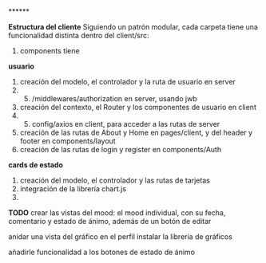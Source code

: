 
****** <br>

**Estructura del cliente**
Siguiendo un patrón modular, cada carpeta tiene una funcionalidad distinta dentro del client/src:
1. components tiene 


**usuario**
1. creación del modelo, el controlador y la ruta de usuario en server
1. 5. /middlewares/authorization en server, usando jwb
2. creación del contexto, el Router y los componentes de usuario en client
2. 5. config/axios en client, para acceder a las rutas de server
3. creación de las rutas de About y Home en pages/client, y del header y footer en components/layout
4. creación de las rutas de login y register en components/Auth

**cards de estado**
1. creación del modelo, el controlador y las rutas de tarjetas
2. integración de la librería chart.js
3. 


**TODO**
crear las vistas del mood: el mood individual, con su fecha, comentario y estado de ánimo, además de un botón de editar

anidar una vista del gráfico en el perfil
instalar la librería de gráficos

añadirle funcionalidad a los botones de estado de ánimo
